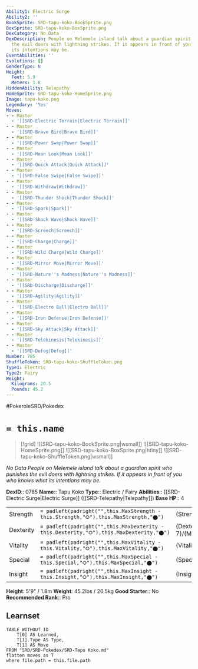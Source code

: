 ```yaml
---
Ability1: Electric Surge
Ability2: ''
BookSprite: SRD-tapu-koko-BookSprite.png
BoxSprite: SRD-tapu-koko-BoxSprite.png
DexCategory: No Data
DexDescription: People on Melemele island talk about a guardian spirit who punishes
  the evil doers with lightning strikes. If it appears in front of you who knows what
  its intentions may be.
EventAbilities: ''
Evolutions: []
GenderType: N
Height:
  Feet: 5.9
  Meters: 1.8
HiddenAbility: Telepathy
HomeSprite: SRD-tapu-koko-HomeSprite.png
Image: tapu-koko.png
Legendary: 'Yes'
Moves:
- - Master
  - '[[SRD-Electric Terrain|Electric Terrain]]'
- - Master
  - '[[SRD-Brave Bird|Brave Bird]]'
- - Master
  - '[[SRD-Power Swap|Power Swap]]'
- - Master
  - '[[SRD-Mean Look|Mean Look]]'
- - Master
  - '[[SRD-Quick Attack|Quick Attack]]'
- - Master
  - '[[SRD-False Swipe|False Swipe]]'
- - Master
  - '[[SRD-Withdraw|Withdraw]]'
- - Master
  - '[[SRD-Thunder Shock|Thunder Shock]]'
- - Master
  - '[[SRD-Spark|Spark]]'
- - Master
  - '[[SRD-Shock Wave|Shock Wave]]'
- - Master
  - '[[SRD-Screech|Screech]]'
- - Master
  - '[[SRD-Charge|Charge]]'
- - Master
  - '[[SRD-Wild Charge|Wild Charge]]'
- - Master
  - '[[SRD-Mirror Move|Mirror Move]]'
- - Master
  - '[[SRD-Nature''s Madness|Nature''s Madness]]'
- - Master
  - '[[SRD-Discharge|Discharge]]'
- - Master
  - '[[SRD-Agility|Agility]]'
- - Master
  - '[[SRD-Electro Ball|Electro Ball]]'
- - Master
  - '[[SRD-Iron Defense|Iron Defense]]'
- - Master
  - '[[SRD-Sky Attack|Sky Attack]]'
- - Master
  - '[[SRD-Telekinesis|Telekinesis]]'
- - Master
  - '[[SRD-Defog|Defog]]'
Number: 785
ShuffleToken: SRD-tapu-koko-ShuffleToken.png
Type1: Electric
Type2: Fairy
Weight:
  Kilograms: 20.5
  Pounds: 45.2
---
```


#PokeroleSRD/Pokedex

# `= this.name`

> [!grid]
> ![[SRD-tapu-koko-BookSprite.png|wsmall]]
> ![[SRD-tapu-koko-HomeSprite.png]]
> ![[SRD-tapu-koko-BoxSprite.png|htiny]]
> ![[SRD-tapu-koko-ShuffleToken.png|wsmall]]


*No Data*
*People on Melemele island talk about a guardian spirit who punishes the evil doers with lightning strikes. If it appears in front of you who knows what its intentions may be.*

**DexID**:: 0785
**Name**:: Tapu Koko
**Type**:: Electric / Fairy
**Abilities**:: [[SRD-Electric Surge|Electric Surge]] ([[SRD-Telepathy|Telepathy]])
**Base HP**:: 4

|           |                                                                                        |                                          |
| --------- | -------------------------------------------------------------------------------------- | ---------------------------------------- |
| Strength  | `= padleft(padright("",this.MaxStrength - this.Strength,"⭘"),this.MaxStrength,"⬤")`    | (Strength::6)/(MaxStrength::6)   |
| Dexterity | `= padleft(padright("",this.MaxDexterity - this.Dexterity,"⭘"),this.MaxDexterity,"⬤")` | (Dexterity:: 7)/(MaxDexterity::7) |
| Vitality  | `= padleft(padright("",this.MaxVitality - this.Vitality,"⭘"),this.MaxVitality,"⬤")`    | (Vitality::5)/(MaxVitality::5)   |
| Special   | `= padleft(padright("",this.MaxSpecial - this.Special,"⭘"),this.MaxSpecial,"⬤")`       | (Special::6)/(MaxSpecial::6)     |
| Insight   | `= padleft(padright("",this.MaxInsight - this.Insight,"⭘"),this.MaxInsight,"⬤")`       | (Insight::5)/(MaxInsight::5)     |

**Height**: 5'9" / 1.8m
**Weight**: 45.2lbs / 20.5kg
**Good Starter**:: No
**Recommended Rank**:: Pro

## Learnset

```dataview
TABLE WITHOUT ID
    T[0] AS Learned,
    T[1].Type AS Type,
    T[1] AS Move
FROM "SRD/SRD-Pokedex/SRD-Tapu Koko.md"
flatten moves as T
where file.path = this.file.path
```
